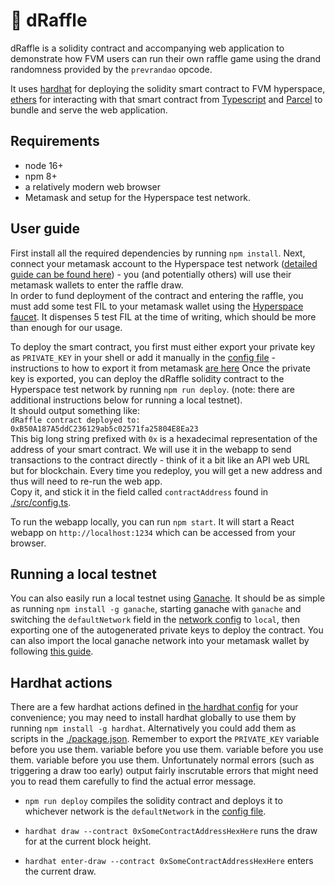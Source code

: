 # 🎲 dRaffle

dRaffle is a solidity contract and accompanying web application to demonstrate how FVM users can run their own raffle game using the drand randomness provided by the `prevrandao` opcode.

It uses [hardhat](https://hardhat.org/) for deploying the solidity smart contract to FVM hyperspace, [ethers](https://docs.ethers.org/v5/) for interacting with that smart contract from [Typescript](https://www.typescriptlang.org/) and [Parcel](https://parceljs.org/) to bundle and serve the web application. 

## Requirements
- node 16+
- npm 8+
- a relatively modern web browser
- Metamask and setup for the Hyperspace test network.

## User guide
First install all the required dependencies by running `npm install`.
Next, connect your metamask account to the Hyperspace test network ([detailed guide can be found here](https://docs.filecoin.io/developers/smart-contracts/how-tos/add-to-metamask/)) - you (and potentially others) will use their metamask wallets to enter the raffle draw.  
In order to fund deployment of the contract and entering the raffle, you must add some test FIL to your metamask wallet using the [Hyperspace faucet](https://hyperspace.yoga/#faucet). It dispenses 5 test FIL at the time of writing, which should be more than enough for our usage.  

To deploy the smart contract, you first must either export your private key as `PRIVATE_KEY` in your shell or add it manually in the [config file](./src/config.ts) - instructions to how to export it from metamask [are here](https://support.metamask.io/hc/en-us/articles/360015289632-How-to-export-an-account-s-private-key)
Once the private key is exported, you can deploy the dRaffle solidity contract to the Hyperspace test network by running `npm run deploy`. (note: there are additional instructions below for running a local testnet).  
It should output something like:  
`dRaffle contract deployed to: 0xB50A187A5ddC236129ab5c02571fa25804E8Ea23`  
This big long string prefixed with `0x` is a hexadecimal representation of the address of your smart contract. We will use it in the webapp to send transactions to the contract directly - think of it a bit like an API web URL but for blockchain. Every time you redeploy, you will get a new address and thus will need to re-run the web app.  
Copy it, and stick it in the field called `contractAddress` found in [./src/config.ts](./src/config.ts).

To run the webapp locally, you can run `npm start`. It will start a React webapp on `http://localhost:1234` which can be accessed from your browser.

## Running a local testnet
You can also easily run a local testnet using [Ganache](https://trufflesuite.com/ganache/).
It should be as simple as running `npm install -g ganache`, starting ganache with `ganache` and switching the `defaultNetwork` field in the [network config](./src/config.ts) to `local`, then exporting one of the autogenerated private keys to deploy the contract. 
You can also import the local ganache network into your metamask wallet by following [this guide](https://www.geeksforgeeks.org/how-to-set-up-ganche-with-metamask/).

## Hardhat actions
There are a few hardhat actions defined in [the hardhat config](./hardhat.config.ts) for your convenience; you may need to install hardhat globally to use them by running `npm install -g hardhat`. Alternatively you could add them as scripts in the [./package.json](./package.json).
Remember to export the `PRIVATE_KEY` variable before you use them. variable before you use them. variable before you use them. variable before you use them.
Unfortunately normal errors (such as triggering a draw too early) output fairly inscrutable errors that might need you to read them carefully to find the actual error message.

- `npm run deploy`
compiles the solidity contract and deploys it to whichever network is the `defaultNetwork` in the [config file](./src/config.ts).

- `hardhat draw --contract 0xSomeContractAddressHexHere`
runs the draw for at the current block height.
 
- `hardhat enter-draw --contract 0xSomeContractAddressHexHere`
enters the current draw.
